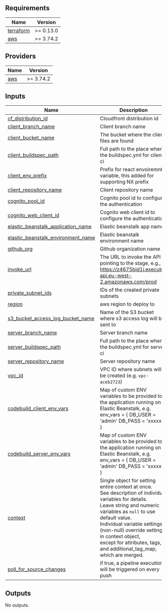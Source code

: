 <!-- BEGIN_TF_DOCS -->
## Requirements

| Name | Version |
|------|---------|
| <a name="requirement_terraform"></a> [terraform](#requirement\_terraform) | >= 0.13.0 |
| <a name="requirement_aws"></a> [aws](#requirement\_aws) | >= 3.74.2 |

## Providers

| Name | Version |
|------|---------|
| <a name="provider_aws"></a> [aws](#provider\_aws) | >= 3.74.2 |

## Inputs

| Name | Description | Type | Required |
|------|-------------|------|:--------:|
| <a name="input_cf_distribution_id"></a> [cf\_distribution\_id](#input\_cf\_distribution\_id) | Cloudfront distribution id | `string` | yes |
| <a name="input_client_branch_name"></a> [client\_branch\_name](#input\_client\_branch\_name) | Client branch name | `string` | yes |
| <a name="input_client_bucket_name"></a> [client\_bucket\_name](#input\_client\_bucket\_name) | The bucket where the client files are found | `string` | yes |
| <a name="input_client_buildspec_path"></a> [client\_buildspec\_path](#input\_client\_buildspec\_path) | Full path to the place where the buildspec.yml for client ci | `string` | yes |
| <a name="input_client_env_prefix"></a> [client\_env\_prefix](#input\_client\_env\_prefix) | Prefix for react envoiremnt variable, this added for supporting NX prefix | `string` | yes |
| <a name="input_client_repository_name"></a> [client\_repository\_name](#input\_client\_repository\_name) | Client repository name | `string` | yes |
| <a name="input_cognito_pool_id"></a> [cognito\_pool\_id](#input\_cognito\_pool\_id) | Cognito pool id to configure the authentication | `string` | yes |
| <a name="input_cognito_web_client_id"></a> [cognito\_web\_client\_id](#input\_cognito\_web\_client\_id) | Cognito web client id to configure the authentication | `string` | yes |
| <a name="input_elastic_beanstalk_application_name"></a> [elastic\_beanstalk\_application\_name](#input\_elastic\_beanstalk\_application\_name) | Elastic beanstalk app name | `string` | yes |
| <a name="input_elastic_beanstalk_environment_name"></a> [elastic\_beanstalk\_environment\_name](#input\_elastic\_beanstalk\_environment\_name) | Elastic beanstalk environment name | `string` | yes |
| <a name="input_github_org"></a> [github\_org](#input\_github\_org) | Github organization name | `string` | yes |
| <a name="input_invoke_url"></a> [invoke\_url](#input\_invoke\_url) | The URL to invoke the API pointing to the stage, e.g., https://z4675bid1j.execute-api.eu-west-2.amazonaws.com/prod | `string` | yes |
| <a name="input_private_subnet_ids"></a> [private\_subnet\_ids](#input\_private\_subnet\_ids) | IDs of the created private subnets | `list(string)` | yes |
| <a name="input_region"></a> [region](#input\_region) | aws region to deploy to | `string` | yes |
| <a name="input_s3_bucket_access_log_bucket_name"></a> [s3\_bucket\_access\_log\_bucket\_name](#input\_s3\_bucket\_access\_log\_bucket\_name) | Name of the S3 bucket where s3 access log will be sent to | `string` | yes |
| <a name="input_server_branch_name"></a> [server\_branch\_name](#input\_server\_branch\_name) | Server branch name | `string` | yes |
| <a name="input_server_buildspec_path"></a> [server\_buildspec\_path](#input\_server\_buildspec\_path) | Full path to the place where the buildspec.yml for server ci | `string` | yes |
| <a name="input_server_repository_name"></a> [server\_repository\_name](#input\_server\_repository\_name) | Server repository name | `string` | yes |
| <a name="input_vpc_id"></a> [vpc\_id](#input\_vpc\_id) | VPC ID where subnets will be created (e.g. `vpc-aceb2723`) | `string` | yes |
| <a name="input_codebuild_client_env_vars"></a> [codebuild\_client\_env\_vars](#input\_codebuild\_client\_env\_vars) | Map of custom ENV variables to be provided to the application running on Elastic Beanstalk, e.g. env\_vars = { DB\_USER = 'admin' DB\_PASS = 'xxxxxx' } | `list(object({ name = string, value = string, type = string }))` | no |
| <a name="input_codebuild_server_env_vars"></a> [codebuild\_server\_env\_vars](#input\_codebuild\_server\_env\_vars) | Map of custom ENV variables to be provided to the application running on Elastic Beanstalk, e.g. env\_vars = { DB\_USER = 'admin' DB\_PASS = 'xxxxxx' } | `list(object({ name = string, value = string, type = string }))` | no |
| <a name="input_context"></a> [context](#input\_context) | Single object for setting entire context at once.<br/>See description of individual variables for details.<br/>Leave string and numeric variables as `null` to use default value.<br/>Individual variable settings (non-null) override settings in context object,<br/>except for attributes, tags, and additional\_tag\_map, which are merged. | `any` | no |
| <a name="input_poll_for_source_changes"></a> [poll\_for\_source\_changes](#input\_poll\_for\_source\_changes) | if true, a pipeline execution will be triggered on every push | `bool` | no |

## Outputs

No outputs.
<!-- END_TF_DOCS -->